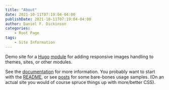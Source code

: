```yaml
---
title: "About"
date: 2021-10-11T07:19:04-04:00
publishDate: 2021-10-11T07:19:04-04:00
author: Daniel F. Dickinson
categories:
    - Root Page
tags:
    - Site Information
---
```


Demo site for a [Hugo](https://gohugo.io/) [module](https://gohugo.io/hugo-modules/) for adding responsive images handling to themes, sites, or other modules.

See the [documentation](/post/) for more information. You probably want to start with the [README](/post/readme), or see [posts](/post) for some bare-bones usage samples.  (On an actual site you would of course spruce things up with more/better CSS).